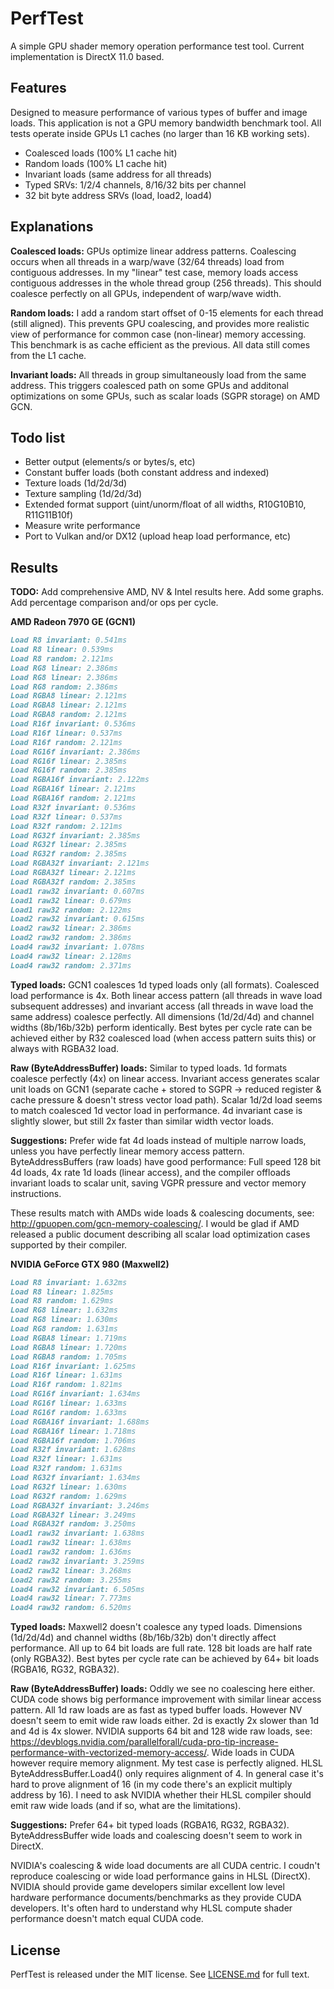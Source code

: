 # PerfTest

A simple GPU shader memory operation performance test tool. Current implementation is DirectX 11.0 based.

## Features

Designed to measure performance of various types of buffer and image loads. This application is not a GPU memory bandwidth benchmark tool. All tests operate inside GPUs L1 caches (no larger than 16 KB working sets). 

- Coalesced loads (100% L1 cache hit)
- Random loads (100% L1 cache hit)
- Invariant loads (same address for all threads)
- Typed SRVs: 1/2/4 channels, 8/16/32 bits per channel
- 32 bit byte address SRVs (load, load2, load4)

## Explanations

**Coalesced loads:**
GPUs optimize linear address patterns. Coalescing occurs when all threads in a warp/wave (32/64 threads) load from contiguous addresses. In my "linear" test case, memory loads access contiguous addresses in the whole thread group (256 threads). This should coalesce perfectly on all GPUs, independent of warp/wave width.

**Random loads:**
I add a random start offset of 0-15 elements for each thread (still aligned). This prevents GPU coalescing, and provides more realistic view of performance for common case (non-linear) memory accessing. This benchmark is as cache efficient as the previous. All data still comes from the L1 cache.

**Invariant loads:**
All threads in group simultaneously load from the same address. This triggers coalesced path on some GPUs and additonal optimizations on some GPUs, such as scalar loads (SGPR storage) on AMD GCN.

## Todo list

- Better output (elements/s or bytes/s, etc)
- Constant buffer loads (both constant address and indexed)
- Texture loads (1d/2d/3d)
- Texture sampling (1d/2d/3d)
- Extended format support (uint/unorm/float of all widths, R10G10B10, R11G11B10f)
- Measure write performance
- Port to Vulkan and/or DX12 (upload heap load performance, etc)

## Results

**TODO:** Add comprehensive AMD, NV & Intel results here. Add some graphs. Add percentage comparison and/or ops per cycle.

**AMD Radeon 7970 GE (GCN1)**
```markdown
Load R8 invariant: 0.541ms
Load R8 linear: 0.539ms
Load R8 random: 2.121ms
Load RG8 linear: 2.386ms
Load RG8 linear: 2.386ms
Load RG8 random: 2.386ms
Load RGBA8 linear: 2.121ms
Load RGBA8 linear: 2.121ms
Load RGBA8 random: 2.121ms
Load R16f invariant: 0.536ms
Load R16f linear: 0.537ms
Load R16f random: 2.121ms
Load RG16f invariant: 2.386ms
Load RG16f linear: 2.385ms
Load RG16f random: 2.385ms
Load RGBA16f invariant: 2.122ms
Load RGBA16f linear: 2.121ms
Load RGBA16f random: 2.121ms
Load R32f invariant: 0.536ms
Load R32f linear: 0.537ms
Load R32f random: 2.121ms
Load RG32f invariant: 2.385ms
Load RG32f linear: 2.385ms
Load RG32f random: 2.385ms
Load RGBA32f invariant: 2.121ms
Load RGBA32f linear: 2.121ms
Load RGBA32f random: 2.385ms
Load1 raw32 invariant: 0.607ms
Load1 raw32 linear: 0.679ms
Load1 raw32 random: 2.122ms
Load2 raw32 invariant: 0.615ms
Load2 raw32 linear: 2.386ms
Load2 raw32 random: 2.386ms
Load4 raw32 invariant: 1.078ms
Load4 raw32 linear: 2.128ms
Load4 raw32 random: 2.371ms
```

**Typed loads:** GCN1 coalesces 1d typed loads only (all formats). Coalesced load performance is 4x. Both linear access pattern (all threads in wave load subsequent addresses) and invariant access (all threads in wave load the same address) coalesce perfectly. All dimensions (1d/2d/4d) and channel widths (8b/16b/32b) perform identically. Best bytes per cycle rate can be achieved either by R32 coalesced load (when access pattern suits this) or always with RGBA32 load.

**Raw (ByteAddressBuffer) loads:** Similar to typed loads. 1d formats coalesce perfectly (4x) on linear access. Invariant access generates scalar unit loads on GCN1 (separate cache + stored to SGPR -> reduced register & cache pressure & doesn't stress vector load path). Scalar 1d/2d load seems to match coalesced 1d vector load in performance. 4d invariant case is slightly slower, but still 2x faster than similar width vector loads.

**Suggestions:** Prefer wide fat 4d loads instead of multiple narrow loads, unless you have perfectly linear memory access pattern. ByteAddressBuffers (raw loads) have good performance: Full speed 128 bit 4d loads, 4x rate 1d loads (linear access), and the compiler offloads invariant loads to scalar unit, saving VGPR pressure and vector memory instructions.

These results match with AMDs wide loads & coalescing documents, see: http://gpuopen.com/gcn-memory-coalescing/. I would be glad if AMD released a public document describing all scalar load optimization cases supported by their compiler.


**NVIDIA GeForce GTX 980 (Maxwell2)**
```markdown
Load R8 invariant: 1.632ms
Load R8 linear: 1.825ms
Load R8 random: 1.629ms
Load RG8 linear: 1.632ms
Load RG8 linear: 1.630ms
Load RG8 random: 1.631ms
Load RGBA8 linear: 1.719ms
Load RGBA8 linear: 1.720ms
Load RGBA8 random: 1.705ms
Load R16f invariant: 1.625ms
Load R16f linear: 1.631ms
Load R16f random: 1.821ms
Load RG16f invariant: 1.634ms
Load RG16f linear: 1.633ms
Load RG16f random: 1.633ms
Load RGBA16f invariant: 1.688ms
Load RGBA16f linear: 1.718ms
Load RGBA16f random: 1.706ms
Load R32f invariant: 1.628ms
Load R32f linear: 1.631ms
Load R32f random: 1.631ms
Load RG32f invariant: 1.634ms
Load RG32f linear: 1.630ms
Load RG32f random: 1.629ms
Load RGBA32f invariant: 3.246ms
Load RGBA32f linear: 3.249ms
Load RGBA32f random: 3.250ms
Load1 raw32 invariant: 1.638ms
Load1 raw32 linear: 1.638ms
Load1 raw32 random: 1.636ms
Load2 raw32 invariant: 3.259ms
Load2 raw32 linear: 3.268ms
Load2 raw32 random: 3.255ms
Load4 raw32 invariant: 6.505ms
Load4 raw32 linear: 7.773ms
Load4 raw32 random: 6.520ms
```

**Typed loads:** Maxwell2 doesn't coalesce any typed loads. Dimensions (1d/2d/4d) and channel widths (8b/16b/32b) don't directly affect performance. All up to 64 bit loads are full rate. 128 bit loads are half rate (only RGBA32). Best bytes per cycle rate can be achieved by 64+ bit loads (RGBA16, RG32, RGBA32).

**Raw (ByteAddressBuffer) loads:** Oddly we see no coalescing here either. CUDA code shows big performance improvement with similar linear access pattern. All 1d raw loads are as fast as typed buffer loads. However NV doesn't seem to emit wide raw loads either. 2d is exactly 2x slower than 1d and 4d is 4x slower. NVIDIA supports 64 bit and 128 wide raw loads, see: https://devblogs.nvidia.com/parallelforall/cuda-pro-tip-increase-performance-with-vectorized-memory-access/. Wide loads in CUDA however require memory alignment. My test case is perfectly aligned. HLSL ByteAddressBuffer.Load4() only requires alignment of 4. In general case it's hard to prove alignment of 16 (in my code there's an explicit multiply address by 16). I need to ask NVIDIA whether their HLSL compiler should emit raw wide loads (and if so, what are the limitations).

**Suggestions:** Prefer 64+ bit typed loads (RGBA16, RG32, RGBA32). ByteAddressBuffer wide loads and coalescing doesn't seem to work in DirectX.

NVIDIA's coalescing & wide load documents are all CUDA centric. I coudn't reproduce coalescing or wide load performance gains in HLSL (DirectX). NVIDIA should provide game developers similar excellent low level hardware performance documents/benchmarks as they provide CUDA developers. It's often hard to understand why HLSL compute shader performance doesn't match equal CUDA code.

## License

PerfTest is released under the MIT license. See [LICENSE.md](LICENSE.md) for full text.
